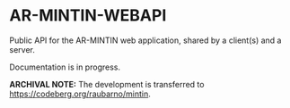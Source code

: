 # AR-MINTIN-WEBAPI

Public API for the AR-MINTIN web application, shared by a client(s) and a server.

Documentation is in progress.

**ARCHIVAL NOTE:** The development is transferred to https://codeberg.org/raubarno/mintin.
